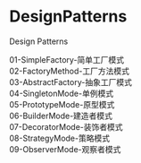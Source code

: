 # DesignPatterns
Design Patterns

01-SimpleFactory-简单工厂模式  
02-FactoryMethod-工厂方法模式  
03-AbstractFactory-抽象工厂模式  
04-SingletonMode-单例模式    
05-PrototypeMode-原型模式    
06-BuilderMode-建造者模式  
07-DecoratorMode-装饰者模式  
08-StrategyMode-策略模式  
09-ObserverMode-观察者模式  

